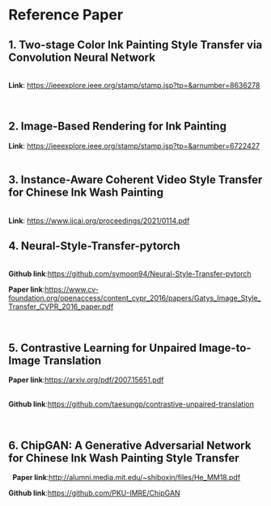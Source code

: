 # Reference Paper

## 1. Two-stage Color Ink Painting Style Transfer via Convolution Neural Network
&nbsp;   
__**Link**__: https://ieeexplore.ieee.org/stamp/stamp.jsp?tp=&arnumber=8636278

&nbsp;   
## 2. Image-Based Rendering for Ink Painting

__**Link**__: https://ieeexplore.ieee.org/stamp/stamp.jsp?tp=&arnumber=6722427   
&nbsp;   

## 3. Instance-Aware Coherent Video Style Transfer for Chinese Ink Wash Painting
&nbsp;   
__**Link**__: https://www.ijcai.org/proceedings/2021/0114.pdf

## 4. Neural-Style-Transfer-pytorch

&nbsp;   
__**Github link**__:https://github.com/symoon94/Neural-Style-Transfer-pytorch

__**Paper link**__:https://www.cv-foundation.org/openaccess/content_cvpr_2016/papers/Gatys_Image_Style_Transfer_CVPR_2016_paper.pdf

&nbsp;
## 5. Contrastive Learning for Unpaired Image-to-Image Translation

__**Paper link**__:https://arxiv.org/pdf/2007.15651.pdf

&nbsp;  
__**Github link**__:https://github.com/taesungp/contrastive-unpaired-translation

&nbsp;
## 6. ChipGAN: A Generative Adversarial Network for Chinese Ink Wash Painting Style Transfer

&nbsp;
__**Paper link**__:http://alumni.media.mit.edu/~shiboxin/files/He_MM18.pdf

__**Github link**__:https://github.com/PKU-IMRE/ChipGAN
